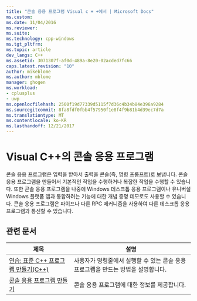 ```yaml
---
title: "콘솔 응용 프로그램 Visual c + +에서 | Microsoft Docs"
ms.custom: 
ms.date: 11/04/2016
ms.reviewer: 
ms.suite: 
ms.technology: cpp-windows
ms.tgt_pltfrm: 
ms.topic: article
dev_langs: C++
ms.assetid: 3071307f-af0d-489a-8e20-02acded7fc66
caps.latest.revision: "10"
author: mikeblome
ms.author: mblome
manager: ghogen
ms.workload:
- cplusplus
- uwp
ms.openlocfilehash: 2500f19d77339d5115f7d36c4b34b84e396a9284
ms.sourcegitcommit: 8fa8fdf0fbb4f57950f1e8f4f9b81b4d39ec7d7a
ms.translationtype: MT
ms.contentlocale: ko-KR
ms.lasthandoff: 12/21/2017
---
```

# <a name="console-applications-in-visual-c"></a>Visual C++의 콘솔 응용 프로그램
콘솔 응용 프로그램은 입력을 받아서 출력을 콘솔(즉, 명령 프롬프트)로 보냅니다. 콘솔 응용 프로그램을 만들어서 기본적인 작업을 수행하거나 복잡한 작업을 수행할 수 있습니다. 또한 콘솔 응용 프로그램을 나중에 Windows 데스크톱 응용 프로그램이나 유니버설 Windows 플랫폼 앱과 통합하려는 기능에 대한 개념 증명 데모로도 사용할 수 있습니다. 콘솔 응용 프로그램은 파이프나 다른 RPC 메커니즘을 사용하여 다른 데스크톱 응용 프로그램과 통신할 수 있습니다.  
  
## <a name="related-articles"></a>관련 문서  
  
|제목|설명|  
|-----------|-----------------|  
|[연습: 표준 C++ 프로그램 만들기(C++)](../windows/walkthrough-creating-a-standard-cpp-program-cpp.md)|사용자가 명령줄에서 실행할 수 있는 콘솔 응용 프로그램을 만드는 방법을 설명합니다.|  
|[콘솔 응용 프로그램 만들기](../windows/creating-a-console-application.md)|콘솔 응용 프로그램에 대한 정보를 제공합니다.|